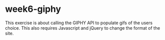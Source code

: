 # week6-giphy
This exercise is about calling the GIPHY API to populate gifs of the users choice. This also requires Javascript and jQuery to change the format of the site.
